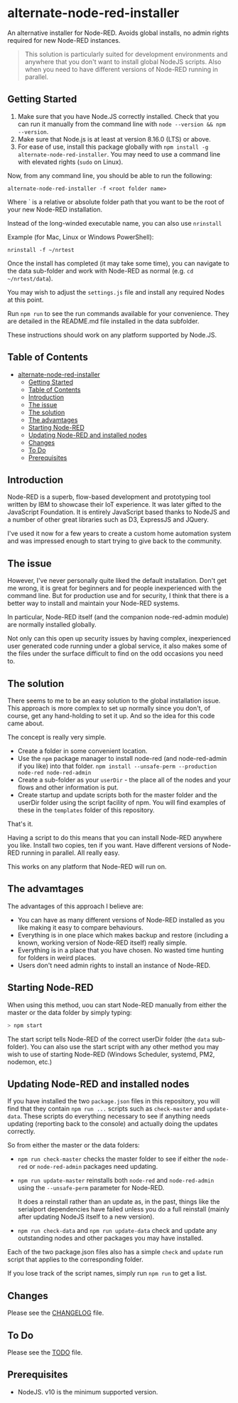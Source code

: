 # alternate-node-red-installer
An alternative installer for Node-RED. Avoids global installs, no admin rights required for new Node-RED instances.

> This solution is particularly suited for development environments and anywhere that you don't want to install global NodeJS scripts. Also when you need to have different versions of Node-RED running in parallel.

## Getting Started

1. Make sure that you have Node.JS correctly installed. Check that you can run it manually from the command line with `node --version && npm --version`.
2. Make sure that Node.js is at least at version 8.16.0 (LTS) or above.
3. For ease of use, install this package globally with `npm install -g alternate-node-red-installer`. You may need to use a command line with elevated rights (`sudo` on Linux).

Now, from any command line, you should be able to run the following:

```
alternate-node-red-installer -f <root folder name>
```

Where <root folder name>` is a relative or absolute folder path that you want to be the root of your new Node-RED installation.

Instead of the long-winded executable name, you can also use `nrinstall`

Example (for Mac, Linux or Windows PowerShell):

```
nrinstall -f ~/nrtest
```

Once the install has completed (it may take some time), you can navigate to the data sub-folder and work with Node-RED as normal (e.g. `cd ~/nrtest/data`).

You may wish to adjust the `settings.js` file and install any required Nodes at this point.

Run `npm run` to see the run commands available for your convenience. They are detailed in the README.md file installed in the data subfolder.

These instructions should work on any platform supported by Node.JS.

## Table of Contents

<!-- TOC -->

* [alternate-node-red-installer](#alternate-node-red-installer)
  * [Getting Started](#getting-started)
  * [Table of Contents](#table-of-contents)
  * [Introduction](#introduction)
  * [The issue](#the-issue)
  * [The solution](#the-solution)
  * [The advamtages](#the-advamtages)
  * [Starting Node-RED](#starting-node-red)
  * [Updating Node-RED and installed nodes](#updating-node-red-and-installed-nodes)
  * [Changes](#changes)
  * [To Do](#to-do)
  * [Prerequisites](#prerequisites)

<!-- /TOC -->

## Introduction

Node-RED is a superb, flow-based development and prototyping tool written by IBM to showcase their IoT experience.
It was later gifted to the JavaScript Foundation. It is entirely JavaScript based thanks to NodeJS and a number
of other great libraries such as D3, ExpressJS and JQuery.

I've used it now for a few years to create a custom home automation system and was impressed enough to start trying
to give back to the community.

## The issue

However, I've never personally quite liked the default installation. Don't get me wrong, it is great for beginners
and for people inexperienced with the command line. But for production use and for security, I think that there
is a better way to install and maintain your Node-RED systems.

In particular, Node-RED itself (and the companion node-red-admin module) are normally installed globally.

Not only can this open up security issues by having complex, inexperienced user generated code running under a global
service, it also makes some of the files under the surface difficult to find on the odd occasions you need to.

## The solution

There seems to me to be an easy solution to the global installation issue. This approach is more complex to set up
normally since you don't, of course, get any hand-holding to set it up. And so the idea for this code came about.

The concept is really very simple.

* Create a folder in some convenient location.
* Use the `npm` package manager to install node-red (and node-red-admin if you like) into that folder. `npm install --unsafe-perm --production node-red node-red-admin`
* Create a sub-folder as your `userDir` - the place all of the nodes and your flows and other information is put.
* Create startup and update scripts both for the master folder and the userDir folder using the script facility of npm.
  You will find examples of these in the `templates` folder of this repository.

That's it.

Having a script to do this means that you can install Node-RED anywhere you like. Install two copies, ten if you want.
Have different versions of Node-RED running in parallel. All really easy.

This works on any platform that Node-RED will run on.

## The advamtages

The advantages of this approach I believe are:

- You can have as many different versions of Node-RED installed as you like making it easy to compare behaviours.
- Everything is in one place which makes backup and restore (including a known, working version of Node-RED itself) really simple.
- Everything is in a place that you have chosen. No wasted time hunting for folders in weird places.
- Users don't need admin rights to install an instance of Node-RED.

## Starting Node-RED

When using this method, uou can start Node-RED manually from either the master or the data folder by simply typing:

```bash
> npm start
```

The start script tells Node-RED of the correct userDir folder (the `data` sub-folder). You can also use the
start script with any other method you may wish to use of starting Node-RED (Windows Scheduler, systemd, PM2, nodemon, etc.)

## Updating Node-RED and installed nodes

If you have installed the two `package.json` files in this repository, you will find that they contain `npm run ...`
scripts such as `check-master` and `update-data`. These scripts do everything necessary to see if anything needs
updating (reporting back to the console) and actually doing the updates correctly.

So from either the master or the data folders:

* `npm run check-master` checks the master folder to see if either the `node-red` or `node-red-admin` packages need updating.
* `npm run update-master` reinstalls both `node-red` and `node-red-admin` using the `--unsafe-perm` parameter for Node-RED.
   
   It does a reinstall rather than an update as, in the past, things like the serialport dependencies have failed
   unless you do a full reinstall (mainly after updating NodeJS itself to a new version).
   
* `npm run check-data` and `npm run update-data` check and update any outstanding nodes and other packages you may have installed.

Each of the two package.json files also has a simple `check` and `update` run script that applies to the corresponding folder.

If you lose track of the script names, simply run `npm run` to get a list.

## Changes

Please see the [CHANGELOG](./CHANGELOG.md) file.

## To Do

Please see the [TODO](./TODO.md) file.

## Prerequisites

* NodeJS. v10 is the minimum supported version.
